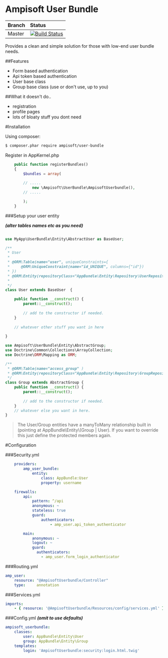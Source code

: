 Ampisoft User Bundle
===================================
| Branch | Status |
|:---|:-----------|
| Master | [![Build Status](https://secure.travis-ci.org/Ampisoft/UserBundle.png?branch=master)](http://travis-ci.org/Ampisoft/UserBundle) |

Provides a clean and simple solution for those with low-end user bundle needs.

##Features

- Form based authentication
- Api token based authentication
- User base class
- Group base class (use or don't use, up to you)

##What it doesn't do..

- registration
- profile pages
- lots of bloaty stuff you dont need

#Installation

Using composer:
```bash
$ composer.phar require ampisoft/user-bundle
```

Register in AppKernel.php
```php
    public function registerBundles()
    {
        $bundles = array(
        
        // .....
            new \Ampisoft\UserBundle\AmpisoftUserbundle(),
        // .....

        );
    }    
```

###Setup your user entity

***(alter tables names etc as you need)***

```php

use MyApp\UserBundle\Entity\AbstractUser as BaseUser;

/**
 * User
 *
 * @ORM\Table(name="user", uniqueConstraints={
 *     @ORM\UniqueConstraint(name="id_UNIQUE", columns={"id"})
 * })
 * @ORM\Entity(repositoryClass="AppBundle\Entity\Repository\UserRepository")
 *
 */
class User extends BaseUser  {

    public function __construct() {
        parent::__construct();
        
        // add to the constructor if needed.
    }
    
    // whatever other stuff you want in here
    
}

```

```php
use Ampisoft\UserBundle\Entity\AbstractGroup;
use Doctrine\Common\Collections\ArrayCollection;
use Doctrine\ORM\Mapping as ORM;

/**
 * @ORM\Table(name="access_group" )
 * @ORM\Entity(repositoryClass="AppBundle\Entity\Repository\GroupRepository" )
 */
class Group extends AbstractGroup {
    public function __construct() {
        parent::__construct();
        
        // add to the constructor if needed.
    }
    // whatever else you want in here.
}
```

> The User/Group entities have a manyToMany relationship built in (pointing at AppBundle\Entity\\(Group | User).  If you want to override this just define the protected members again.

#Configuration

###Security.yml

```yml
    providers:
        amp_user_bundle:
            entity:
                class: AppBundle:User
                property: username

    firewalls:
        api:
            pattern: ^/api
            anonymous: ~
            stateless: true
            guard:
                authenticators:
                    - amp_user.api_token_authenticator

        main:
            anonymous: ~
            logout: ~
            guard:
              authenticators:
                - amp_user.form_login_authenticator
```

###Routing.yml

```yml
amp_user:
    resource: "@AmpisoftUserbundle/Controller"
    type:     annotation

```

###Services.yml

```yml
imports:
    - { resource: '@AmpisoftUserbundle/Resources/config/services.yml' }
```

###Config.yml 
***(omit to use defaults)***

```yml
ampisoft_userbundle:
    classes:
        user: AppBundle\Entity\User
        group: AppBundle\Entity\Group
    templates:
        login: 'AmpisoftUserbundle:security:login.html.twig'
```